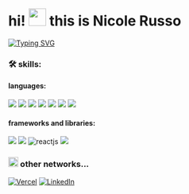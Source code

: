 <h1>hi! <img src="https://www.emojiall.com/images/240/microsoft-teams/1f44b-1f3fb.png" width="35"> this is Nicole Russo</h1>

[![Typing SVG](https://readme-typing-svg.demolab.com?font=Helvetica&pause=1000&color=adbac7&width=380&lines=welcome+to+my+repository!;here+I+upload+some+projects...;feel+free+to+explore!+ツ)](https://git.io/typing-svg)

<h3>🛠️ skills:</h3>

<div>

<div>
        
<h4>languages:</h4>

<img src="https://img.shields.io/badge/HTML5-202020?style=for-the-badge&logo=html5&logoColor=white">
<img src="https://img.shields.io/badge/CSS3-404040?style=for-the-badge&logo=css3&logoColor=white">
<img src="https://img.shields.io/badge/JavaScript-606060?style=for-the-badge&logo=javascript&logoColor=white">
<img src="https://img.shields.io/badge/typescript-808080?style=for-the-badge&logo=typescript&logoColor=white"> 
<img src="https://img.shields.io/badge/Python-A0A0A0?style=for-the-badge&logo=python&logoColor=grey">
<img src="https://img.shields.io/badge/Node.js-C0C0C0?style=for-the-badge&logo=node.js&logoColor=grey">
<img src="https://img.shields.io/badge/PostgreSQL-E0E0E0?style=for-the-badge&logo=postgresql&logoColor=grey">   

</div>

<div>
    
<h4>frameworks and libraries:</h4>

<img src="https://img.shields.io/badge/Django-202020?style=for-the-badge&logo=django&logoColor=white">
<img src="https://img.shields.io/badge/express.js-404040?style=for-the-badge&logo=express&logoColor=white">
<img src="https://img.shields.io/badge/React-606060?style=for-the-badge&logo=react&logoColor=white" alt="reactjs">
<img src="https://img.shields.io/badge/Tailwind_CSS-808080?style=for-the-badge&logo=tailwind-css&logoColor=white">

</div>

</div>


<h3><img width="20" src="https://em-content.zobj.net/source/microsoft-teams/337/woman-raising-hand_1f64b-200d-2640-fe0f.png"> other networks...</h3>

[![Vercel](https://img.shields.io/badge/vercel-CE2828?style=for-the-badge&logo=vercel&logoColor=white)](https://vercel.com/nicole-cris-russo)
[![LinkedIn](https://img.shields.io/badge/linkedin-CE2828?style=for-the-badge&logo=linkedin&logoColor=white)](https://www.linkedin.com/in/nicolerusso01/)

<!--
[![follows](https://img.shields.io/github/followers/nicole-cris-russo.svg?style=social&label=Follow&maxAge=2592000)](#)
-->

<!-- <p>
<div align="left">
    <img src="https://img.shields.io/badge/Python-98b982?style=for-the-badge&logo=python&logoColor=white">
    <img src="https://img.shields.io/badge/HTML5-DC8F8F?style=for-the-badge&logo=html5&logoColor=white">
    <img src="https://img.shields.io/badge/CSS3-82B1B6?style=for-the-badge&logo=css3&logoColor=white">
    <img src="https://img.shields.io/badge/JavaScript-98b982?style=for-the-badge&logo=javascript&logoColor=white">
    <img src="https://img.shields.io/badge/Node.js-43853D?style=for-the-badge&logo=node.js&logoColor=white">
    <img src="https://img.shields.io/badge/Django-092E20?style=for-the-badge&logo=django&logoColor=white">
    <img src="https://img.shields.io/badge/express.js-%23404d59.svg?style=for-the-badge&logo=express&logoColor=%2361DAFB">
    <img src="https://img.shields.io/badge/React-20232A?style=for-the-badge&logo=react&logoColor=61DAFB" alt="reactjs">
    <img src="https://img.shields.io/badge/Tailwind_CSS-38B2AC?style=for-the-badge&logo=tailwind-css&logoColor=white">
    <img src="https://img.shields.io/badge/PostgreSQL-316192?style=for-the-badge&logo=postgresql&logoColor=white">
    <img src="https://img.shields.io/badge/typescript-%23007ACC.svg?style=for-the-badge&logo=typescript&logoColor=white">
</div>
</p> 

```ruby
const nicole_cris_russo = {
    name: "Nicole",
    oldYear: 21,
    skills: ["CSS", "HTML", "JavaScript", "ReactJS", "PostgreSQL", "Express"],
    interest: ["Python", "Ruby", "React Native"]
}
```
-->
